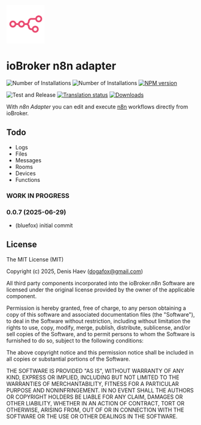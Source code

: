 <img src="admin/n8n.svg" width="100" height="100" />

# ioBroker n8n adapter

![Number of Installations](http://iobroker.live/badges/n8n-installed.svg)
![Number of Installations](http://iobroker.live/badges/n8n-stable.svg)
[![NPM version](http://img.shields.io/npm/v/iobroker.n8n.svg)](https://www.npmjs.com/package/iobroker.n8n)

![Test and Release](https://github.com/ioBroker/ioBroker.n8n/workflows/Test%20and%20Release/badge.svg)
[![Translation status](https://weblate.iobroker.net/widgets/adapters/-/n8n/svg-badge.svg)](https://weblate.iobroker.net/engage/adapters/?utm_source=widget)
[![Downloads](https://img.shields.io/npm/dm/iobroker.n8n.svg)](https://www.npmjs.com/package/iobroker.n8n)

With _n8n Adapter_ you can edit and execute [n8n](https://n8n.io/) workflows directly from ioBroker.

## Todo
- Logs
- Files
- Messages
- Rooms
- Devices
- Functions

<!--
	Placeholder for the next version (at the beginning of the line):
	### **WORK IN PROGRESS**
-->

### **WORK IN PROGRESS**
### 0.0.7 (2025-06-29)
* (bluefox) initial commit

## License
The MIT License (MIT)

Copyright (c) 2025, Denis Haev (dogafox@gmail.com)

All third party components incorporated into the ioBroker.n8n Software are licensed under the original license
provided by the owner of the applicable component.

Permission is hereby granted, free of charge, to any person obtaining a copy
of this software and associated documentation files (the "Software"), to deal
in the Software without restriction, including without limitation the rights
to use, copy, modify, merge, publish, distribute, sublicense, and/or sell
copies of the Software, and to permit persons to whom the Software is
furnished to do so, subject to the following conditions:

The above copyright notice and this permission notice shall be included in all
copies or substantial portions of the Software.

THE SOFTWARE IS PROVIDED "AS IS", WITHOUT WARRANTY OF ANY KIND, EXPRESS OR
IMPLIED, INCLUDING BUT NOT LIMITED TO THE WARRANTIES OF MERCHANTABILITY,
FITNESS FOR A PARTICULAR PURPOSE AND NONINFRINGEMENT. IN NO EVENT SHALL THE
AUTHORS OR COPYRIGHT HOLDERS BE LIABLE FOR ANY CLAIM, DAMAGES OR OTHER
LIABILITY, WHETHER IN AN ACTION OF CONTRACT, TORT OR OTHERWISE, ARISING FROM,
OUT OF OR IN CONNECTION WITH THE SOFTWARE OR THE USE OR OTHER DEALINGS IN THE
SOFTWARE.
